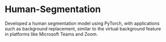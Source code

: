 # Human-Segmentation
 Developed a human segmentation model using PyTorch, with applications such as background replacement, similar to the virtual background feature in platforms like Microsoft Teams and Zoom.
